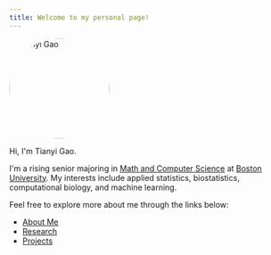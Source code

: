 ```yaml
---
title: Welcome to my personal page!
---
```

<img src="/tianyi.jpg" alt="Tianyi Gao" width="180" style="border-radius: 50%;" />






Hi, I'm Tianyi Gao. 

I'm a rising senior majoring in [Math and Computer Science](https://www.bu.edu/academics/cas/programs/mathematics-statistics/ba-mathematics-computer-science/) at [Boston University](https://www.bu.edu/). My interests include applied statistics, biostatistics, computational biology, and machine learning.

Feel free to explore more about me through the links below:

- [About Me](About)
- [Research](Research.md)
- [Projects](Projects.md)
